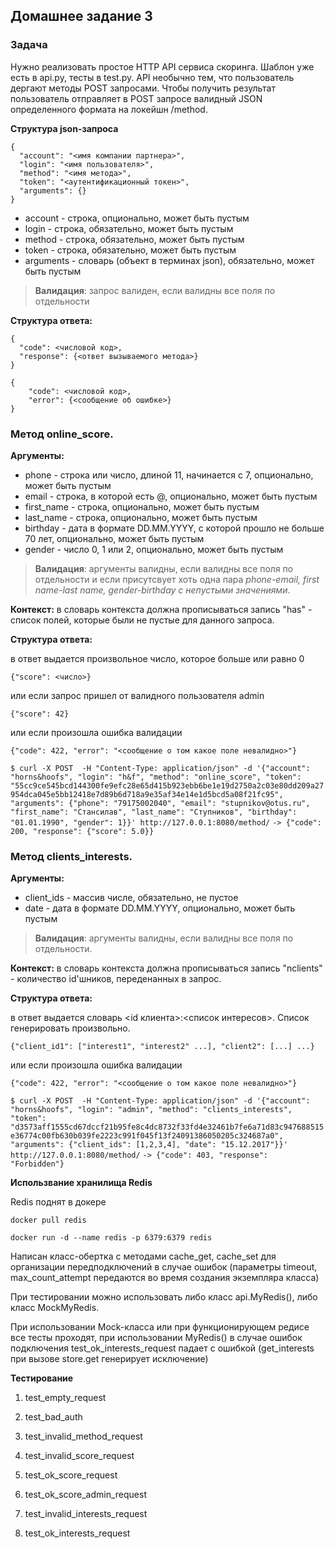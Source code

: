 ## Домашнее задание 3

### Задача

Нужно реализовать простое HTTP API сервиса скоринга. Шаблон уже есть в api.py, тесты в test.py.
API необычно тем, что пользователь дергают методы POST запросами. Чтобы получить результат
пользователь отправляет в POST запросе валидный JSON определенного формата на локейшн /method.

**Структура json-запроса**

```
{
  "account": "<имя компании партнера>",
  "login": "<имя пользователя>",
  "method": "<имя метода>",
  "token": "<аутентификационный токен>",
  "arguments": {}
}
```

* account - строка, опционально, может быть пустым
* login - строка, обязательно, может быть пустым
* method - строка, обязательно, может быть пустым
* token - строка, обязательно, может быть пустым
* arguments - словарь (объект в терминах json), обязательно, может быть пустым

> **Валидация**: запрос валиден, если валидны все поля по отдельности

**Структура ответа:**

```
{
  "code": <числовой код>,
  "response": {<ответ вызываемого метода>}
}
```
```
{
    "code": <числовой код>,
    "error": {<сообщение об ошибке>}
}
```

### Метод online_score.

**Аргументы:**

* phone - строка или число, длиной 11, начинается с 7, опционально, может быть пустым
* email - строка, в которой есть @, опционально, может быть пустым
* first_name - строка, опционально, может быть пустым
* last_name - строка, опционально, может быть пустым
* birthday - дата в формате DD.MM.YYYY, с которой прошло не больше 70 лет, опционально, может быть пустым
* gender - число 0, 1 или 2, опционально, может быть пустым

> **Валидация**: аргументы валидны, если валидны все поля по отдельности и если присутсвует хоть одна пара
> *phone-email, first name-last name, gender-birthday с непустыми значениями*.

**Контекст:** в словарь контекста должна прописываться запись  "has" - список полей,
которые были не пустые для данного запроса.

**Структура ответа:**

в ответ выдается произвольное число, которое больше или равно 0

```{"score": <число>}```

или если запрос пришел от валидного пользователя admin

```{"score": 42}```

или если произошла ошибка валидации

```{"code": 422, "error": "<сообщение о том какое поле невалидно>"}```

```$ curl -X POST  -H "Content-Type: application/json" -d '{"account": "horns&hoofs", "login": "h&f", "method": "online_score", "token": "55cc9ce545bcd144300fe9efc28e65d415b923ebb6be1e19d2750a2c03e80dd209a27954dca045e5bb12418e7d89b6d718a9e35af34e14e1d5bcd5a08f21fc95", "arguments": {"phone": "79175002040", "email": "stupnikov@otus.ru", "first_name": "Стансилав", "last_name": "Ступников", "birthday": "01.01.1990", "gender": 1}}' http://127.0.0.1:8080/method/```
```-> {"code": 200, "response": {"score": 5.0}}```

### Метод clients_interests.

**Аргументы:**

* client_ids - массив числе, обязательно, не пустое
* date - дата в формате DD.MM.YYYY, опционально, может быть пустым

> **Валидация**: аргументы валидны, если валидны все поля по отдельности.

**Контекст:** в словарь контекста должна прописываться запись  "nclients" - количество id'шников,
переденанных в запрос.

**Структура ответа:**

в ответ выдается словарь <id клиента>:<список интересов>. Список генерировать произвольно.

```{"client_id1": ["interest1", "interest2" ...], "client2": [...] ...}```

или если произошла ошибка валидации

```{"code": 422, "error": "<сообщение о том какое поле невалидно>"}```

```$ curl -X POST  -H "Content-Type: application/json" -d '{"account": "horns&hoofs", "login": "admin", "method": "clients_interests", "token": "d3573aff1555cd67dccf21b95fe8c4dc8732f33fd4e32461b7fe6a71d83c947688515e36774c00fb630b039fe2223c991f045f13f24091386050205c324687a0", "arguments": {"client_ids": [1,2,3,4], "date": "15.12.2017"}}' http://127.0.0.1:8080/method/```
```-> {"code": 403, "response": "Forbidden"}```


**Использвание хранилища Redis**

Redis поднят в докере

```docker pull redis```

```docker run -d --name redis -p 6379:6379 redis```

Написан класс-обертка с методами cache_get, cache_set для организации передподключений в случае ошибок
(параметры timeout, max_count_attempt передаются во время создания экземпляра класса)

При тестировании можно использовать либо класс api.MyRedis(), либо класс MockMyRedis.

При использовании Mock-класса или при функционирующем редисе все тесты проходят,
при использовании MyRedis() в случае ошибок подключения test_ok_interests_request падает с ошибкой
(get_interests при вызове store.get генерирует исключение)

**Тестирование**

1. test_empty_request

2. test_bad_auth

3. test_invalid_method_request

4. test_invalid_score_request

5. test_ok_score_request

6. test_ok_score_admin_request

7. test_invalid_interests_request

8. test_ok_interests_request
